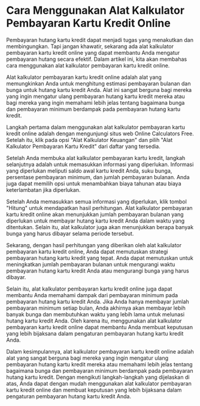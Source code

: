 Cara Menggunakan Alat Kalkulator Pembayaran Kartu Kredit Online
===============================================================

Pembayaran hutang kartu kredit dapat menjadi tugas yang menakutkan dan membingungkan. Tapi jangan khawatir, sekarang ada alat kalkulator pembayaran kartu kredit online yang dapat membantu Anda mengatur pembayaran hutang secara efektif. Dalam artikel ini, kita akan membahas cara menggunakan alat kalkulator pembayaran kartu kredit online.

Alat kalkulator pembayaran kartu kredit online adalah alat yang memungkinkan Anda untuk menghitung estimasi pembayaran bulanan dan bunga untuk hutang kartu kredit Anda. Alat ini sangat berguna bagi mereka yang ingin mengatur ulang pembayaran hutang kartu kredit mereka atau bagi mereka yang ingin memahami lebih jelas tentang bagaimana bunga dan pembayaran minimum berdampak pada pembayaran hutang kartu kredit.

Langkah pertama dalam menggunakan alat kalkulator pembayaran kartu kredit online adalah dengan mengunjungi situs web Online Calculators Free. Setelah itu, klik pada opsi "Alat Kalkulator Keuangan" dan pilih "Alat Kalkulator Pembayaran Kartu Kredit" dari daftar yang tersedia.

Setelah Anda membuka alat kalkulator pembayaran kartu kredit, langkah selanjutnya adalah untuk memasukkan informasi yang diperlukan. Informasi yang diperlukan meliputi saldo awal kartu kredit Anda, suku bunga, persentase pembayaran minimum, dan jumlah pembayaran bulanan. Anda juga dapat memilih opsi untuk menambahkan biaya tahunan atau biaya keterlambatan jika diperlukan.

Setelah Anda memasukkan semua informasi yang diperlukan, klik tombol "Hitung" untuk mendapatkan hasil perhitungan. Alat kalkulator pembayaran kartu kredit online akan menunjukkan jumlah pembayaran bulanan yang diperlukan untuk membayar hutang kartu kredit Anda dalam waktu yang ditentukan. Selain itu, alat kalkulator juga akan menunjukkan berapa banyak bunga yang harus dibayar selama periode tersebut.

Sekarang, dengan hasil perhitungan yang diberikan oleh alat kalkulator pembayaran kartu kredit online, Anda dapat memutuskan strategi pembayaran hutang kartu kredit yang tepat. Anda dapat memutuskan untuk meningkatkan jumlah pembayaran bulanan untuk mengurangi waktu pembayaran hutang kartu kredit Anda atau mengurangi bunga yang harus dibayar.

Selain itu, alat kalkulator pembayaran kartu kredit online juga dapat membantu Anda memahami dampak dari pembayaran minimum pada pembayaran hutang kartu kredit Anda. Jika Anda hanya membayar jumlah pembayaran minimum setiap bulan, Anda akhirnya akan membayar lebih banyak bunga dan membutuhkan waktu yang lebih lama untuk melunasi hutang kartu kredit Anda. Oleh karena itu, menggunakan alat kalkulator pembayaran kartu kredit online dapat membantu Anda membuat keputusan yang lebih bijaksana dalam pengaturan pembayaran hutang kartu kredit Anda.

Dalam kesimpulannya, alat kalkulator pembayaran kartu kredit online adalah alat yang sangat berguna bagi mereka yang ingin mengatur ulang pembayaran hutang kartu kredit mereka atau memahami lebih jelas tentang bagaimana bunga dan pembayaran minimum berdampak pada pembayaran hutang kartu kredit. Dengan mengikuti langkah-langkah yang dijelaskan di atas, Anda dapat dengan mudah menggunakan alat kalkulator pembayaran kartu kredit online dan membuat keputusan yang lebih bijaksana dalam pengaturan pembayaran hutang kartu kredit Anda.